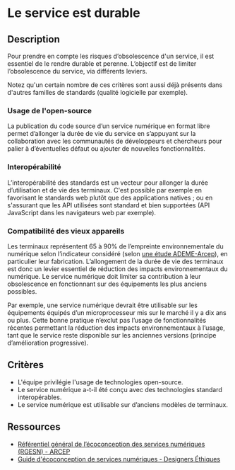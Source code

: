 # Le service est durable

## Description

Pour prendre en compte les risques d’obsolescence d'un service, il est essentiel de le rendre durable et perenne. L’objectif est de limiter l’obsolescence du service, via différents leviers.

Notez qu'un certain nombre de ces critères sont aussi déjà présents dans d'autres familles de standards (qualité logicielle par exemple).

### Usage de l'open-source

La publication du code source d’un service numérique en format libre permet d’allonger la durée de vie du service en s’appuyant sur la collaboration avec les communautés de développeurs et chercheurs pour palier à d’éventuelles défaut ou ajouter de nouvelles fonctionnalités.

### Interopérabilité

L’interopérabilité des standards est un vecteur pour allonger la durée d’utilisation et de vie des terminaux. C'est possible par exemple en favorisant le standards web plutôt que des applications natives ; ou en s'assurant que les API utilisées sont standard et bien supportées (API JavaScript dans les navigateurs web par exemple).

### Compatibilité des vieux appareils

Les terminaux représentent 65 à 90% de l’empreinte environnementale du numérique selon l’indicateur considéré (selon [une étude ADEME-Arcep](https://www.arcep.fr/la-regulation/grands-dossiers-thematiques-transverses/lempreinte-environnementale-du-numerique/etude-ademe-arcep-empreinte-environnemental-numerique-2020-2030-2050.html)), en particulier leur fabrication. L’allongement de la durée de vie des terminaux est donc un levier essentiel de réduction des impacts environnementaux du numérique. Le service numérique doit limiter sa contribution à leur obsolescence en fonctionnant sur des équipements les plus anciens possibles.

Par exemple, une service numérique devrait être utilisable sur les équipements équipés d’un microprocesseur mis sur le marché il y a dix ans ou plus. Cette bonne pratique n’exclut pas l’usage de fonctionnalités récentes permettant la réduction des impacts environnementaux à l’usage, tant que le service reste disponible sur les anciennes versions (principe d’amélioration progressive).

## Critères

- L'équipe privilégie l'usage de technologies open-source.
- Le service numérique a-t-il été conçu avec des technologies standard interopérables.
- Le service numérique est utilisable sur d’anciens modèles de terminaux.

## Ressources

- [Référentiel général de l’écoconception des services numériques (RGESN) - ARCEP](https://www.arcep.fr/mes-demarches-et-services/entreprises/fiches-pratiques/referentiel-general-ecoconception-services-numeriques.html)
- [Guide d'écoconception de services numériques - Designers Éthiques](https://designersethiques.org/fr/thematiques/ecoconception/guide-d-ecoconception)

